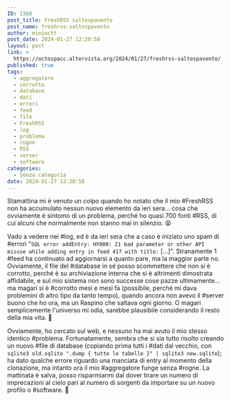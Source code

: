 ```yaml
---
ID: 1368
post_title: FreshRSS saltospavento
post_name: freshrss-saltospavento
author: minioctt
post_date: 2024-01-27 12:28:58
layout: post
link: >
  https://octospacc.altervista.org/2024/01/27/freshrss-saltospavento/
published: true
tags:
  - aggregatore
  - corrotto
  - database
  - dati
  - errori
  - feed
  - file
  - FreshRSS
  - log
  - problema
  - rogne
  - RSS
  - server
  - software
categories:
  - Senza categoria
date: 2024-01-27 12:28:58
---
```

<!-- wp:paragraph -->
<p>Stamattina mi è venuto un colpo quando ho notato che il mio #FreshRSS non ha accumulato nessun nuovo elemento da ieri sera... cosa che ovviamente è sintomo di un problema, perché ho quasi 700 fonti #RSS, di cui alcuni che normalmente non stanno mai in silenzio. 😩️</p>
<!-- /wp:paragraph -->

<!-- wp:paragraph -->
<p>Vado a vedere nei #log, ed è da ieri sera che a caso è iniziato uno spam di #errori "<code>SQL error addEntry: HY000: 21 bad parameter or other API misuse while adding entry in feed 417 with title:</code> [...]". Stranamente 1 #feed ha continuato ad aggiornarsi a quanto pare, ma la maggior parte no. Ovviamente, il file del #database in sé posso scommettere che non si è corrotto, perché è su archiviazione interna che si è altrimenti dimostrata affidabile, e sul mio sistema non sono successe cose pazze ultimamente... ma magari si è #corrotto mesi e mesi fa (possibile, perché mi dava problemini di altro tipo da tanto tempo), quando ancora non avevo il #server buono che ho ora, ma un Raspino che saltava ogni giorno. O magari semplicemente l'universo mi odia, sarebbe plausibile considerando il resto della mia vita. 🌋️</p>
<!-- /wp:paragraph -->

<!-- wp:paragraph -->
<p>Ovviamente, ho cercato sul web, e nessuno ha mai avuto il mio stesso identico #problema. Fortunatamente, sembra che si sia tutto risolto creando un nuovo #file di database (copiando prima tutti i #dati dal vecchio, con <code>sqlite3 old.sqlite ".dump { tutte le tabelle }" | sqlite3 new.sqlite</code>); ha dato qualche errore riguardo una manciata di entry al momento della clonazione, ma intanto ora il mio #aggregatore funge senza #rogne. La mattinata è salva, posso risparmiarmi dal dover tirare un numero di imprecazioni al cielo pari al numero di sorgenti da importare su un nuovo profilo o #software. 😤️</p>
<!-- /wp:paragraph -->